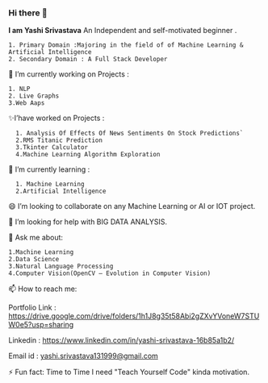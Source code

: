 ### Hi there 👋
__I am Yashi Srivastava__ An Independent and self-motivated
beginner .
```
1. Primary Domain :Majoring in the field of of Machine Learning & Artificial Intelligence
2. Secondary Domain : A Full Stack Developer
```

  🔭 I’m currently working on Projects :
  ```
  1. NLP
  2. Live Graphs
  3.Web Aaps
  ```
  
  ✨I’have worked on Projects :
```
  1. Analysis Of Effects Of News Sentiments On Stock Predictions` 
  2.RMS Titanic Prediction
  3.Tkinter Calculator
  4.Machine Learning Algorithm Exploration
  ```
  
 
🌱 I’m currently learning :
```
  1. Machine Learning 
  2.Artificial Intelligence
```  
 
😄 I’m looking to collaborate on any Machine Learning or AI or IOT project.

🤔 I’m looking for help with BIG DATA ANALYSIS.

💬 Ask me about:
```
1.Machine Learning
2.Data Science
3.Natural Language Processing
4.Computer Vision(OpenCV — Evolution in Computer Vision)
```

📫 How to reach me:

Portfolio Link : https://drive.google.com/drive/folders/1h1J8g35t58Abi2gZXvYVoneW7STUW0e5?usp=sharing


Linkedin : https://www.linkedin.com/in/yashi-srivastava-16b85a1b2/



Email id : yashi.srivastava131999@gmail.com


⚡ Fun fact: Time to Time I need "Teach Yourself Code" kinda motivation.

